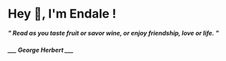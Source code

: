 <h1 title="head"> Hey 👋, I'm Endale !</h1>

**<h5><i>" Read as you taste fruit or savor wine, or enjoy friendship, love or life. "</i></h5>**

*<b>___ George Herbert ___</b>*
